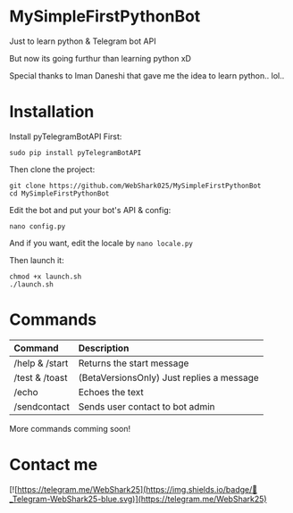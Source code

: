 # MySimpleFirstPythonBot
Just to learn python &amp; Telegram bot API

But now its going furthur than learning python xD

Special thanks to Iman Daneshi that gave me the idea to learn python.. lol..

# Installation

Install pyTelegramBotAPI First:

``` 
sudo pip install pyTelegramBotAPI 
```

Then clone the project:

```
git clone https://github.com/WebShark025/MySimpleFirstPythonBot
cd MySimpleFirstPythonBot
```

Edit the bot and put your bot's API & config:

``` 
nano config.py
```

And if you want, edit the locale by ```nano locale.py```

Then launch it:

``` 
chmod +x launch.sh
./launch.sh
```

# Commands 

| Command | Description |
|:--------|:------------|
| /help & /start | Returns the start message |
| /test & /toast | (BetaVersionsOnly) Just replies a message |
| /echo <text> | Echoes the text |
| /sendcontact | Sends user contact to bot admin |

More commands comming soon!

# Contact me

[![https://telegram.me/WebShark25](https://img.shields.io/badge/💬_Telegram-WebShark25-blue.svg)](https://telegram.me/WebShark25)
